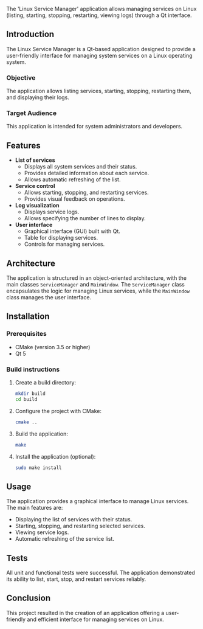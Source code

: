 The 'Linux Service Manager' application allows managing services on Linux (listing, starting, stopping, restarting, viewing logs) through a Qt interface.

## Introduction

The Linux Service Manager is a Qt-based application designed to provide a user-friendly interface for managing system services on a Linux operating system.

### Objective
The application allows listing services, starting, stopping, restarting them, and displaying their logs.

### Target Audience
This application is intended for system administrators and developers.

## Features

* **List of services**
    * Displays all system services and their status.
    * Provides detailed information about each service.
    * Allows automatic refreshing of the list.
* **Service control**
    * Allows starting, stopping, and restarting services.
    * Provides visual feedback on operations.
* **Log visualization**
    * Displays service logs.
    * Allows specifying the number of lines to display.
* **User interface**
    * Graphical interface (GUI) built with Qt.
    * Table for displaying services.
    * Controls for managing services.

## Architecture

The application is structured in an object-oriented architecture, with the main classes `ServiceManager` and `MainWindow`. The `ServiceManager` class encapsulates the logic for managing Linux services, while the `MainWindow` class manages the user interface.

## Installation

### Prerequisites

* CMake (version 3.5 or higher)
* Qt 5

### Build instructions

1.  Create a build directory:

    ```bash
    mkdir build
    cd build
    ```
2.  Configure the project with CMake:

    ```bash
    cmake ..
    ```
3.  Build the application:

    ```bash
    make
    ```
4.  Install the application (optional):

    ```bash
    sudo make install
    ```

## Usage

The application provides a graphical interface to manage Linux services. The main features are:

* Displaying the list of services with their status.
* Starting, stopping, and restarting selected services.
* Viewing service logs.
* Automatic refreshing of the service list.

## Tests

All unit and functional tests were successful. The application demonstrated its ability to list, start, stop, and restart services reliably.

## Conclusion

This project resulted in the creation of an application offering a user-friendly and efficient interface for managing services on Linux.
